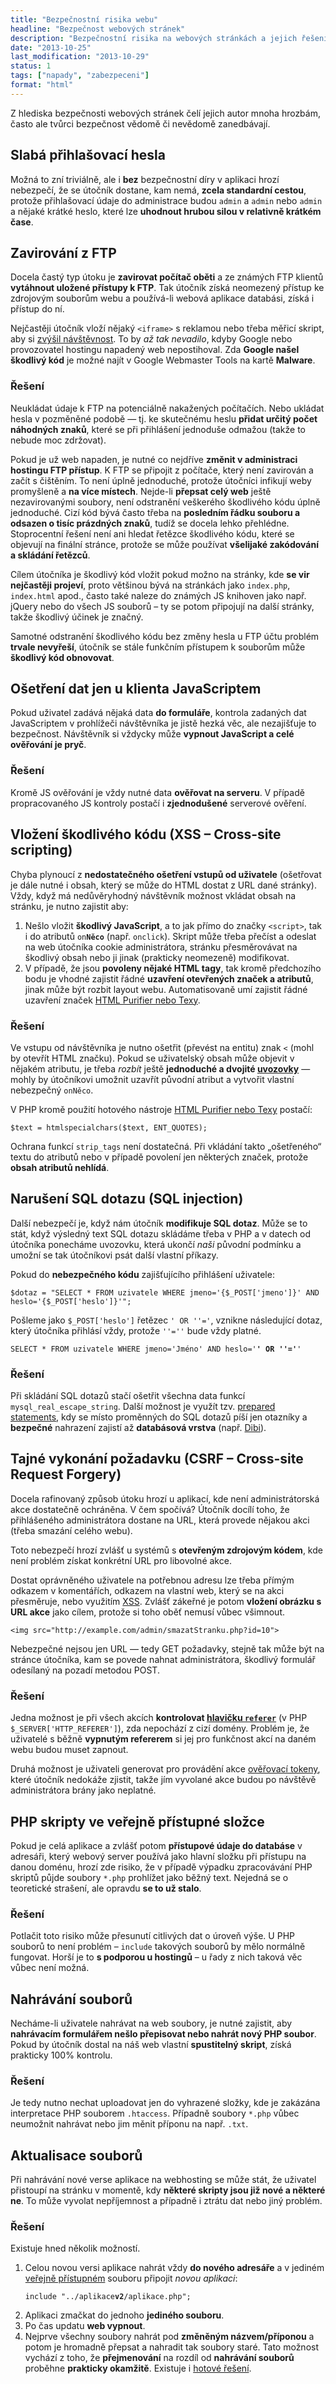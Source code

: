 ```yaml
---
title: "Bezpečnostní risika webu"
headline: "Bezpečnost webových stránek"
description: "Bezpečnostní risika na webových stránkách a jejich řešení a prevence."
date: "2013-10-25"
last_modification: "2013-10-29"
status: 1
tags: ["napady", "zabezpeceni"]
format: "html"
---
```


<p>Z hlediska bezpečnosti webových stránek čelí jejich autor mnoha hrozbám, často ale tvůrci bezpečnost vědomě či nevědomě zanedbávají.</p>

<h2 id="slabe-heslo">Slabá přihlašovací hesla</h2>
<p>Možná to zní triviálně, ale i <b>bez</b> bezpečnostní díry v aplikaci hrozí nebezpečí, že se útočník dostane, kam nemá, <b>zcela standardní cestou</b>, protože přihlašovací údaje do administrace budou <code>admin</code> a <code>admin</code> nebo <code>admin</code> a nějaké krátké heslo, které lze <b>uhodnout hrubou silou v relativně krátkém čase</b>.</p>

<h2 id="ftp">Zavirování z FTP</h2>
<p>Docela častý typ útoku je <b>zavirovat počítač oběti</b> a ze známých FTP klientů <b>vytáhnout uložené přístupy k FTP</b>. Tak útočník získá neomezený přístup ke zdrojovým souborům webu a používá-li webová aplikace databási, získá i přístup do ní.</p>

<p>Nejčastěji útočník vloží nějaký <code>&lt;iframe&gt;</code> s reklamou nebo třeba měřicí skript, aby si <a href="/seo-navstevnost">zvýšil návštěvnost</a>. To by <i>až tak nevadilo</i>, kdyby Google nebo provozovatel hostingu napadený web nepostihoval. Zda <b>Google našel škodlivý kód</b> je možné najít v Google Webmaster Tools na kartě <b>Malware</b>.</p>

<h3>Řešení</h3>
<p>Neukládat údaje k FTP na potenciálně nakažených počítačích. Nebo ukládat hesla v pozměněné podobě — tj. ke skutečnému heslu <b>přidat určitý počet náhodných znaků</b>, které se při přihlášení jednoduše odmažou (takže to nebude moc zdržovat).</p>

<p>Pokud je už web napaden, je nutné co nejdříve <b>změnit v administraci hostingu FTP přístup</b>. K FTP se připojit z počítače, který není zavirován a začít s čištěním. To není úplně jednoduché, protože útočníci infikují weby promyšleně a <b>na více místech</b>. Nejde-li <b>přepsat celý web</b> ještě nezavirovanými soubory, není odstranění veškerého škodlivého kódu úplně jednoduché. Cizí kód bývá často třeba na <b>posledním řádku souboru a odsazen o tisíc prázdných znaků</b>, tudíž se docela lehko přehlédne. Stoprocentní řešení není ani hledat řetězce škodlivého kódu, které se objevují na finální stránce, protože se může používat <b>všelijaké zakódování a skládání řetězců</b>.</p>

<p>Cílem útočníka je škodlivý kód vložit pokud možno na stránky, kde <b>se vir nejčastěji projeví</b>, proto většinou bývá na stránkách jako <code>index.php</code>, <code>index.html</code> apod., často také naleze do známých JS knihoven jako např. jQuery nebo do všech JS souborů – ty se potom připojují na další stránky, takže škodlivý účinek je značný.</p>

<p>Samotné odstranění škodlivého kódu bez změny hesla u FTP účtu problém <b>trvale nevyřeší</b>, útočník se stále funkčním přístupem k souborům může <b>škodlivý kód obnovovat</b>.</p>

<h2 id="js-osetreni">Ošetření dat jen u klienta JavaScriptem</h2>
<p>Pokud uživatel zadává nějaká data <b>do formuláře</b>, kontrola zadaných dat JavaScriptem v prohlížeči návštěvníka je jistě hezká věc, ale nezajišťuje to bezpečnost. Návštěvník si vždycky může <b>vypnout JavaScript a celé ověřování je pryč</b>.</p>
<h3>Řešení</h3>
<p>Kromě JS ověřování je vždy nutné data <b>ověřovat na serveru</b>. V případě propracovaného JS kontroly postačí i <b>zjednodušené</b> serverové ověření.</p>

<h2 id="xss">Vložení škodlivého kódu (XSS – Cross-site scripting)</h2>
<p>Chyba plynoucí z <b>nedostatečného ošetření vstupů od uživatele</b> (ošetřovat je dále nutné i obsah, který se může do HTML dostat z URL dané stránky). Vždy, když má nedůvěryhodný návštěvník možnost vkládat obsah na stránku, je nutno zajistit aby:</p>
<ol>
  <li>Nešlo vložit <b>škodlivý JavaScript</b>, a to jak přímo do značky <code>&lt;script></code>, tak i do atributů <code>on<b>Něco</b></code> (např. <code>onclick</code>). Skript může třeba přečíst a odeslat na web útočníka cookie administrátora, stránku přesměrovávat na škodlivý obsah nebo ji jinak (prakticky neomezeně) modifikovat.</li>
  <li>V případě, že jsou <b>povoleny nějaké HTML tagy</b>, tak kromě předchozího bodu je vhodné zajistit řádné <b>uzavření otevřených značek a atributů</b>, jinak může být rozbit layout webu. Automatisovaně umí zajistit řádné uzavření značek <a href="/vycisteni-kodu">HTML Purifier nebo Texy</a>.</li>
</ol>

<h3>Řešení</h3>
<p>Ve vstupu od návštěvníka je nutno ošetřit (převést na entitu) znak <code>&lt;</code> (mohl by otevřít HTML značku). Pokud se uživatelský obsah může objevit v nějakém atributu, je třeba <i>rozbít</i> ještě <b>jednoduché a dvojité <a href="/uvozovky">uvozovky</a></b> — mohly by útočníkovi umožnit uzavřít původní atribut a vytvořit vlastní nebezpečný <code>onNěco</code>.</p>
<p>V PHP kromě použití hotového nástroje <a href="/vycisteni-kodu">HTML Purifier nebo Texy</a> postačí:</p>
<pre><code>$text = htmlspecialchars($text, ENT_QUOTES);</code></pre>
<p>Ochrana funkcí <code>strip_tags</code> není dostatečná. Při vkládání takto „ošetřeného“ textu do atributů nebo v případě povolení jen některých značek, protože <b>obsah atributů nehlídá</b>.</p>

<h2 id="sql-injection">Narušení SQL dotazu (SQL injection)</h2>
<p>Další nebezpečí je, když nám útočník <b>modifikuje SQL dotaz</b>. Může se to stát, když výsledný text SQL dotazu skládáme třeba v PHP a v datech od útočníka ponecháme uvozovku, která ukončí <i>naši</i> původní podmínku a umožní se tak útočníkovi psát další vlastní příkazy.</p>
<p>Pokud do <b>nebezpečného kódu</b> zajišťujícího přihlášení uživatele:</p>
<pre><code>$dotaz = "SELECT * FROM uzivatele WHERE jmeno='{$_POST['jmeno']}' AND heslo='{$_POST['heslo']}'";</code></pre>
<p>Pošleme jako <code>$_POST['heslo']</code> řetězec <code>' OR ''='</code>, vznikne následující dotaz, který útočníka přihlásí vždy, protože <code>''=''</code> bude vždy platné.</p>
<pre><code>SELECT * FROM uzivatele WHERE jmeno='Jméno' AND heslo='<b>' OR ''='</b>'</code></pre>

<h3>Řešení</h3>
<p>Při skládání SQL dotazů stačí ošetřit všechna data funkcí <code>mysql_real_escape_string</code>. Další možnost je využít tzv. <a href="http://php.net/manual/en/pdo.prepared-statements.php">prepared statements</a>, kdy se místo proměnných do SQL dotazů píší jen otazníky a <b>bezpečné</b> nahrazení zajistí až <b>databásová vrstva</b> (např. <a href="http://dibiphp.com/">Dibi</a>).</p>

<h2 id="csrf">Tajné vykonání požadavku (CSRF – Cross-site Request Forgery)</h2>
<p>Docela rafinovaný způsob útoku hrozí u aplikací, kde není administrátorská akce dostatečně ochráněna. V čem spočívá? Útočník docílí toho, že přihlášeného administrátora dostane na URL, která provede nějakou akci (třeba smazání celého webu).</p>

<p>Toto nebezpečí hrozí zvlášť u systémů s <b>otevřeným zdrojovým kódem</b>, kde není problém získat konkrétní URL pro libovolné akce.</p>

<p>Dostat oprávněného uživatele na potřebnou adresu lze třeba přímým odkazem v komentářích, odkazem na vlastní web, který se na akci přesměruje, nebo využitím <a href="#xss">XSS</a>. Zvlášť zákeřné je potom <b>vložení obrázku s URL akce</b> jako cílem, protože si toho oběť nemusí vůbec všimnout.</p>
<pre><code>&lt;img src="http://example.com/admin/smazatStranku.php?id=10"&gt;</code></pre>

<p>Nebezpečné nejsou jen URL — tedy GET požadavky, stejně tak může být na stránce útočníka, kam se povede nahnat administrátora, škodlivý formulář odesílaný na pozadí metodou POST.</p>

<h3>Řešení</h3>
<p>Jedna možnost je při všech akcích <b>kontrolovat <a href="/referer">hlavičku <code>referer</code></a></b> (v PHP <code>$_SERVER['HTTP_REFERER']</code>), zda nepochází z cizí domény. Problém je, že uživatelé s běžně <b>vypnutým refererem</b> si jej pro funkčnost akcí na daném webu budou muset zapnout.</p>
<p>Druhá možnost je uživateli generovat pro provádění akce <a href="http://php.vrana.cz/cross-site-request-forgery.php">ověřovací tokeny</a>, které útočník nedokáže zjistit, takže jím vyvolané akce budou po návštěvě administrátora brány jako neplatné.</p>

<h2 id="verejna-slozka">PHP skripty ve veřejně přístupné složce</h2>
<p>Pokud je celá aplikace a zvlášť potom <b>přístupové údaje do databáse</b> v adresáři, který webový server používá jako hlavní složku při přístupu na danou doménu, hrozí zde risiko, že v případě výpadku zpracovávání PHP skriptů půjde soubory <code>*.php</code> prohlížet jako běžný text. Nejedná se o teoretické strašení, ale opravdu <b>se to už stalo</b>.</p>

<h3>Řešení</h3>
<p>Potlačit toto risiko může přesunutí citlivých dat o úroveň výše. U PHP souborů to není problém – <code>include</code> takových souborů by mělo normálně fungovat. Horší je to <b>s podporou u hostingů</b> – u řady z nich taková věc vůbec není možná.</p>

<h2 id="upload">Nahrávání souborů</h2>
<p>Necháme-li uživatele nahrávat na web soubory, je nutné zajistit, aby <b>nahrávacím formulářem nešlo přepisovat nebo nahrát nový PHP soubor</b>. Pokud by útočník dostal na náš web vlastní <b>spustitelný skript</b>, získá prakticky 100% kontrolu.</p>
<h3>Řešení</h3>
<p>Je tedy nutno nechat uploadovat jen do vyhrazené složky, kde je zakázána interpretace PHP souborem <code>.htaccess</code>. Případně soubory <code>*.php</code> vůbec neumožnit nahrávat nebo jim měnit příponu na např. <code>.txt</code>.</p>

<h2 id="update">Aktualisace souborů</h2>
<p>Při nahrávání nové verse aplikace na webhosting se může stát, že uživatel přistoupí na stránku v momentě, kdy <b>některé skripty jsou již nové a některé ne</b>. To může vyvolat nepříjemnost a případně i ztrátu dat nebo jiný problém.</p>

<h3>Řešení</h3>
<p>Existuje hned několik možností.</p>
<ol>
  <li>Celou novou versi aplikace nahrát vždy <b>do nového adresáře</b> a v jediném <a href="#verejna-slozka">veřejně přístupném</a> souboru připojit <i>novou aplikaci</i>:
    <pre><code>include "../aplikace<b>v2</b>/aplikace.php";</code></pre>
  </li>
  <li>Aplikaci zmačkat do jednoho <b>jediného souboru</b>.</li>
  <li>Po čas updatu <b>web vypnout</b>.</li>
  <li>Nejprve všechny soubory nahrát pod <b>změněným názvem/příponou</b> a potom je hromadně přepsat a nahradit tak soubory staré. Tato možnost vychází z toho, že <b>přejmenování</b> na rozdíl od <b>nahrávání souborů</b> proběhne <b>prakticky okamžitě</b>. Existuje i <a href="http://phpfashion.com/ftp-deployment-nahravejte-pres-ftp-chytre">hotové řešení</a>.</li>
</ol>